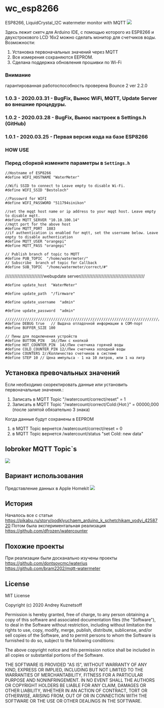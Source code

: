 
# wc_esp8266

ESP8266, LiquidCrystal_I2C watermeter monitor with MQTT
![](docs/img/IMG_1937.jpg)

Здесь лежит скетч для Arduino IDE, с помощью которого из ESP8266 и двухстрокового LCD 16x2 можно сделать монитор для счетчиков воды.
Возможности:
1. Установка первоначальных значений через MQTT
2. Все измерения сохраняются  EEPROM.
3. Сделана поддержка обновления прошивки по Wi-Fi

### Внимание
гарантированная работоспособность проверена Bounce 2 ver 2.2.0

### 1.0.3 - 2020.03.31 - BugFix, Вынос WiFi, MQTT, Update Server во внешние процедуры.

### 1.0.2 - 2020.03.28 - BugFix, Вынос настроек в Settings.h (GitHub)

### 1.0.1 - 2020.03.25 - Первая версия кода на базе ESP8266


### HOW USE

### Перед сборкой измените параметры в `Settings.h`

    //Hostname of ESP8266
    #define WIFI_HOSTNAME "WaterMeter"

    //Wifi SSID to connect to Leave empty to disable Wi-Fi.
    #define WIFI_SSID "Bestoloch"

    //Passowrd for WIFI
    #define WIFI_PASSWORD "511794sinikon"

    //set the mqqt host name or ip address to your mqqt host. Leave empty to disable mqtt.
    #define MQTT_SERVER "10.10.100.14"
    //mqtt port for the above host
    #define MQTT_PORT  1883
    //if authentication is enabled for mqtt, set the username below. Leave empty to disable authentication
    #define MQTT_USER "orangepi"
    #define MQTT_PASS "orangepi"

    // Publish branch of topic to MQTT
    #define PUB_TOPIC  "/home/watermeter/"
    // Subscribe  branch of topic for Callback
    #define SUB_TOPIC  "/home/watermeter/correct/#"

/////////////////////////webupdate server//////////////////////////////////////////

    #define update_host  "WaterMeter"

    #define update_path  "/firmware"

    #define update_username  "admin"

    #define update_password  "admin"

    /////////////////////////////////////////////////////////////////////////////////////////////////
    #define DEBUG true   // Выдача отладочной информации в COM-порт
    #define BUFFER_SIZE 100

    // Пины для подключения устройств
    #define BUTTON_PIN   16//Пин с кнопкой
    #define HOT_COUNTER_PIN  14//Пин счетчика горячей воды
    #define COLD_COUNTER_PIN 12//Пин счетчика холодной воды
    #define COUNTERS 2//Колличество счетчиков в системе
    #define STEP 10 // Цена импульса - 1 на 10 литров, или 1 на литр

## Установка превочальных значений
 Если необходимо скоректировать данные или установить первоначальные значения.:

 1. Записать в  MQTT Topic "/watercount/correct/reset" = 1
 2.  Записать в  MQTT Topic "/watercount/correct/Cold:{Hot:}"  = 00000,000 (после запятой обязательно 3 знака)

Когда данные будут сохранены в EEPROM


1. в MQTT Topic вернется  /watercount/correct/reset = 0
2. в MQTT Topic вернется /watercount/status "set Cold: new data"

## Iobroker MQTT Topic`s


![](docs/img/mqtt.png)

## Вариант использования
Представление данных в Apple Homekit
![](docs/img/IMG_1945.PNG)
## История
Началось все с статьи https://pikabu.ru/story/podklyuchaem_arduino_k_schetchikam_vodyi_4258720
Потом была экспериментальная реализация https://github.com/dfrozen/watercounter
## Похожие проекты
При реализации были досканально изучены проекты 
https://github.com/dontsovcmc/waterius
https://github.com/bram2202/mqtt-watermeter

## License
MIT License

Copyright (c) 2020 Andrey Kuznetsoff

Permission is hereby granted, free of charge, to any person obtaining a copy of this software and associated documentation files (the "Software"), to deal in the Software without restriction, including without limitation the rights to use, copy, modify, merge, publish, distribute, sublicense, and/or sell copies of the Software, and to permit persons to whom the Software is furnished to do so, subject to the following conditions:

The above copyright notice and this permission notice shall be included in all copies or substantial portions of the Software.

THE SOFTWARE IS PROVIDED "AS IS", WITHOUT WARRANTY OF ANY KIND, EXPRESS OR IMPLIED, INCLUDING BUT NOT LIMITED TO THE WARRANTIES OF MERCHANTABILITY, FITNESS FOR A PARTICULAR PURPOSE AND NONINFRINGEMENT. IN NO EVENT SHALL THE AUTHORS OR COPYRIGHT HOLDERS BE LIABLE FOR ANY CLAIM, DAMAGES OR OTHER LIABILITY, WHETHER IN AN ACTION OF CONTRACT, TORT OR OTHERWISE, ARISING FROM, OUT OF OR IN CONNECTION WITH THE SOFTWARE OR THE USE OR OTHER DEALINGS IN THE SOFTWARE.
